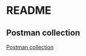 # README

## Postman collection 

<a href="https://documenter.getpostman.com/view/4810710/RWMJokcy">Postman collection</a>
